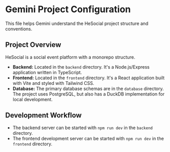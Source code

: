 # Gemini Project Configuration

This file helps Gemini understand the HeSocial project structure and conventions.

## Project Overview

HeSocial is a social event platform with a monorepo structure.

- **Backend:** Located in the `backend` directory. It's a Node.js/Express application written in TypeScript.
- **Frontend:** Located in the `frontend` directory. It's a React application built with Vite and styled with Tailwind CSS.
- **Database:** The primary database schemas are in the `database` directory. The project uses PostgreSQL, but also has a DuckDB implementation for local development.

## Development Workflow

- The backend server can be started with `npm run dev` in the `backend` directory.
- The frontend development server can be started with `npm run dev` in the `frontend` directory.
